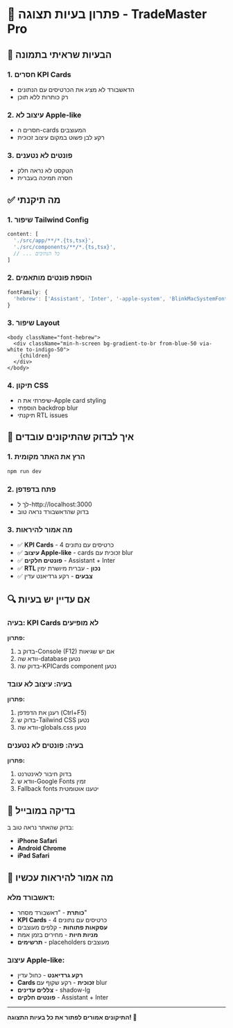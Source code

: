 # 🔧 פתרון בעיות תצוגה - TradeMaster Pro

## 🎯 הבעיות שראיתי בתמונה

### 1. **חסרים KPI Cards**
- הדאשבורד לא מציג את הכרטיסים עם הנתונים
- רק כותרות ללא תוכן

### 2. **עיצוב לא Apple-like**
- חסרים ה-cards המעוצבים
- רקע לבן פשוט במקום עיצוב זכוכית

### 3. **פונטים לא נטענים**
- הטקסט לא נראה חלק
- חסרה תמיכה בעברית

## ✅ מה תיקנתי

### 1. **שיפור Tailwind Config**
```javascript
content: [
  './src/app/**/*.{ts,tsx}',
  './src/components/**/*.{ts,tsx}',
  // ... כל הנתיבים
]
```

### 2. **הוספת פונטים מותאמים**
```javascript
fontFamily: {
  'hebrew': ['Assistant', 'Inter', '-apple-system', 'BlinkMacSystemFont', 'Segoe UI', 'Roboto', 'sans-serif'],
}
```

### 3. **שיפור Layout**
```tsx
<body className="font-hebrew">
  <div className="min-h-screen bg-gradient-to-br from-blue-50 via-white to-indigo-50">
    {children}
  </div>
</body>
```

### 4. **תיקון CSS**
- שיפרתי את ה-Apple card styling
- הוספתי backdrop blur
- תיקנתי RTL issues

## 🚀 איך לבדוק שהתיקונים עובדים

### 1. **הרץ את האתר מקומית**
```bash
npm run dev
```

### 2. **פתח בדפדפן**
- לך ל-http://localhost:3000
- בדוק שהדאשבורד נראה טוב

### 3. **מה אמור להיראות**
- ✅ **KPI Cards** - 4 כרטיסים עם נתונים
- ✅ **עיצוב Apple-like** - cards זכוכית עם blur
- ✅ **פונטים חלקים** - Assistant + Inter
- ✅ **RTL נכון** - עברית מיושרת ימין
- ✅ **צבעים** - רקע גרדיאנט עדין

## 🔍 אם עדיין יש בעיות

### בעיה: KPI Cards לא מופיעים
**פתרון:**
1. בדוק ב-Console (F12) אם יש שגיאות
2. וודא שה-database נטען
3. בדוק שה-KPICards component נטען

### בעיה: עיצוב לא עובד
**פתרון:**
1. רענן את הדפדפן (Ctrl+F5)
2. בדוק ש-Tailwind CSS נטען
3. וודא שה-globals.css נטען

### בעיה: פונטים לא נטענים
**פתרון:**
1. בדוק חיבור לאינטרנט
2. וודא ש-Google Fonts זמין
3. Fallback fonts יטענו אוטומטית

## 📱 בדיקה במובייל

בדוק שהאתר נראה טוב ב:
- **iPhone Safari**
- **Android Chrome**
- **iPad Safari**

## 🎨 מה אמור להיראות עכשיו

### דאשבורד מלא:
- **כותרת** - "דאשבורד מסחר"
- **KPI Cards** - 4 כרטיסים עם נתונים
- **עסקאות פתוחות** - קלפים מעוצבים
- **מניות חיות** - מחירים בזמן אמת
- **תרשימים** - placeholders מעוצבים

### עיצוב Apple-like:
- **רקע גרדיאנט** - כחול עדין
- **Cards זכוכית** - רקע שקוף עם blur
- **צללים עדינים** - shadow-lg
- **פונטים חלקים** - Assistant + Inter

---

**התיקונים אמורים לפתור את כל בעיות התצוגה! 🎯**

